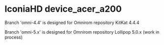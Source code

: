 IconiaHD device_acer_a200
========================

Branch 'omni-4.4' is designed for Omnirom repository KitKat 4.4.4 

Branch 'omni-5.x' is designed for Omnirom repository Lollipop 5.0.x (work in process)




